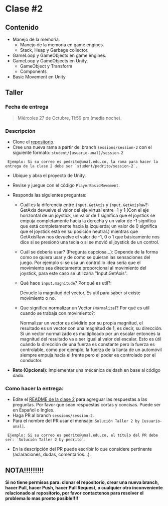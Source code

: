 # Clase #2

## Contenido

- Manejo de la memoria.
  - Manejo de la memoria en game engines.
  - Stack, Heap y Garbage collector.
- GameLoop y GameObjects en game engines.
- GameLoop y GameObjects en Unity.
  - GameObject y Transform
  - Components
- Basic Movement en Unity

## Taller

### Fecha de entrega
> Miércoles 27 de Octubre, 11:59 pm (media noche).

### Descripción
- Clone el [repositorio](https://github.com/UNAL-IntroVideojuegos-2021-2/intro-videogames-2021-2).
- Cree una nueva rama a partir del branch `sessions/session-2` con el siguiente formato: `student/[usuario-unal]/session-2`
```
 Ejemplo: Si su correo es pedrito@unal.edu.co, la rama para hacer la entrega de la clase 2 debe ser `student/pedrito/session-2`.
```
- Ubique y abra el proyecto de Unity.
- Revise y juegue con el código `PlayerBasicMovement`.
- Responda las siguientes preguntas:

  - Cuál es la diferencia entre `Input.GetAxis` y `Input.GetAxisRaw`?:
      GetAxis devuelve el valor del eje virtual entre -1  y 1 (Con el eje horizontal de un joystick, un valor de 1 significa que el joystick se empuja completamente hacia la derecha y un valor de -1 significa que está completamente hacia la izquierda; un valor de 0 significa que el joystick está en su posición neutral.) mientras que GetAxisRaw nos devuelve el valor de -1, 0 o 1 que básicamente nos dice si se presionó una tecla o si se movió el joystick de un control.

  - Cuál se deberia usar? (Pregunta capciosa...):
      Depende de la forma como se quiera usar y de como se quieran las sensaciones del juego. Por ejemplo si se usa un control lo idea sería que el movimiento sea directamente proporcional al movimiento del joystick, para este caso se utilizaría "Input.GetAxis".

  - Qué hace `input.magnitude`? Por qué es util?:

      Devuele la magnitud del vector. Es util para saber si existe movimiento o no.

  - Que significa normalizar un Vector (`Normalize`)? Por qué es util cuando se trabaja con movimiento?:

      Normalizar un vector  es dividirlo por su propia magnitud, el resultado es un vector con una magnitud de 1, es decir, su dirección. Si un vector normalizado es multiplicado por un escalar entonces la magnitud del resultado va a ser igual al valor del escalar. Esto es útil cuándo la dirección de una fuerza es constante pero la fuerza es controlable, como por ejemplo, la fuerza de la llanta de un automóvil siempre empuja hacia el frente pero el poder es controlado por el conductor.

- **Reto (Opcional):** Implementar una mécanica de dash en base al código dado.

### Como hacer la entrega:
- Edite el [README de la clase 2](https://github.com/UNAL-IntroVideojuegos-2021-2/intro-videogames-2021-2/blob/main/Clase2/README.md) para agreguar las respuestas a las preguntas. Por favor que sean respuestas cortas y concisas. Puede ser en Español o Ingles.
- Haga PR al branch `sessions/session-2`. 
- Para el nombre del PR usar el mensaje: `Solución Taller 2 by [usuario-unal]`. 
```
 Ejemplo: Si su correo es pedrito@unal.edu.co, el título del PR debe ser: `Solución Taller 2 by pedrito`.
```
- En la descripción del PR puede escribir lo que considere pertinente (aclaraciones, dudas, comentarios...).

## NOTA!!!!!!!!!
**Si no tiene permisos para: clonar el repositorio, crear una nueva branch, hacer Pull, hacer Push, hacer Pull Request, o cualquier otro inconveniente relacionado al repositorio, por favor contactenos para resolver el problema lo mas pronto posible!!!!**